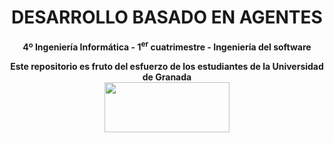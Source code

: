 <center><h1>DESARROLLO BASADO EN AGENTES</h1></center>
<center><b>4º Ingeniería Informática - 1<sup>er</sup> cuatrimestre - Ingeniería del software</b></center>



<p align="center">
   <b>Este repositorio es fruto del esfuerzo de los estudiantes de la Universidad de Granada</b></br>
   <a href="http://deiit.ugr.es/"><img width="200" height="80" src="https://imgur.com/1lXPd4l.png"></a>
</p>
